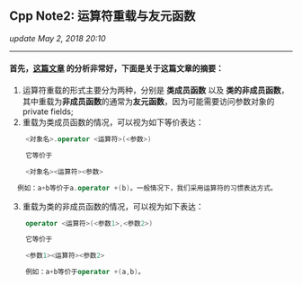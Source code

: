 ## Cpp Note2: 运算符重载与友元函数
_update May 2, 2018  20:10_

---
#### 首先，[这篇文章](https://blog.csdn.net/kingcat666/article/details/44870799) 的分析非常好，下面是关于这篇文章的摘要：

1. 运算符重载的形式主要分为两种，分别是 **类成员函数** 以及 **类的非成员函数**，其中重载为**非成员函数**的通常为**友元函数**，因为可能需要访问参数对象的 private fields;
2. 重载为类成员函数的情况，可以视为如下等价表达：
```cpp
    <对象名>.operator <运算符>(<参数>)

    它等价于

    <对象名><运算符><参数>

  例如：a+b等价于a.operator +(b)。一般情况下，我们采用运算符的习惯表达方式。
```
3. 重载为类的非成员函数的情况，可以视为如下表达：
```cpp
    operator <运算符>(<参数1>,<参数2>)

    它等价于

    <参数1><运算符><参数2>

    例如：a+b等价于operator +(a,b)。
```

